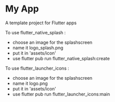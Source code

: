 # My App

A template project for Flutter apps


To use flutter_native_splash :

- choose an image for the splashscreen
- name it logo_splash.png
- put it in 'assets/icon'
- use flutter pub run flutter_native_splash:create


To use flutter_launcher_icons :

- choose an image for the splashscreen
- name it logo.png
- put it in 'assets/icon'
- use flutter pub run flutter_launcher_icons:main